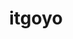 ---
title: itgoyo
github: https://github.com/itgoyo
mode: dark
transition: 1s
score: 44.3
archetype:
- Little Bit of Everything
---